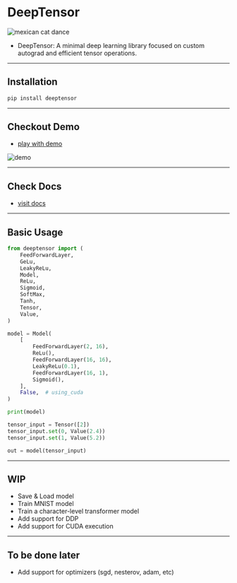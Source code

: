 # DeepTensor

![mexican cat dance](./assets/mexican-cat-dance.gif)

- DeepTensor: A minimal deep learning library focused on custom autograd and efficient tensor operations.

---

## Installation

```bash
pip install deeptensor
```

---

## Checkout Demo

- [play with demo](./demo/main.ipynb)

![demo](./assets/trained-model.png)

---

## Check Docs

- [visit docs](https://deependujha.github.io/deeptensor)

---

## Basic Usage

```python
from deeptensor import (
    FeedForwardLayer,
    GeLu,
    LeakyReLu,
    Model,
    ReLu,
    Sigmoid,
    SoftMax,
    Tanh,
    Tensor,
    Value,
)

model = Model(
    [
        FeedForwardLayer(2, 16),
        ReLu(),
        FeedForwardLayer(16, 16),
        LeakyReLu(0.1),
        FeedForwardLayer(16, 1),
        Sigmoid(),
    ],
    False,  # using_cuda
)

print(model)

tensor_input = Tensor([2])
tensor_input.set(0, Value(2.4))
tensor_input.set(1, Value(5.2))

out = model(tensor_input)
```

---

## WIP

- Save & Load model
- Train MNIST model
- Train a character-level transformer model
- Add support for DDP
- Add support for CUDA execution

---

## To be done later

- Add support for optimizers (sgd, nesterov, adam, etc)
